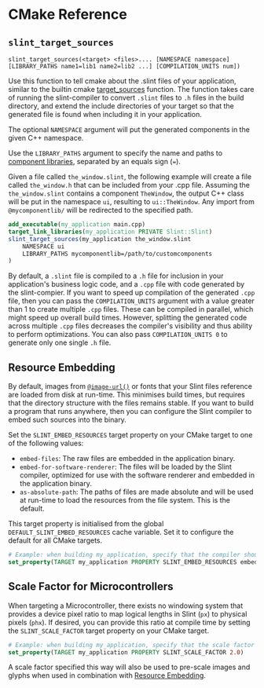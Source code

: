 # CMake Reference
<!-- Copyright © SixtyFPS GmbH <info@slint.dev> ; SPDX-License-Identifier: MIT -->


## `slint_target_sources`

```
slint_target_sources(<target> <files>.... [NAMESPACE namespace] [LIBRARY_PATHS name1=lib1 name2=lib2 ...] [COMPILATION_UNITS num])
```

Use this function to tell cmake about the .slint files of your application, similar to the builtin cmake [target_sources](https://cmake.org/cmake/help/latest/command/target_sources.html) function.
The function takes care of running the slint-compiler to convert `.slint` files to `.h` files in the build directory,
and extend  the include directories of your target so that the generated file is found when including it in your application.

The optional `NAMESPACE` argument will put the generated components in the given C++ namespace.

Use the `LIBRARY_PATHS` argument to specify the name and paths to [component libraries](slint-reference:src/language/syntax/modules#component-libraries),
separated by an equals sign (`=`).

Given a file called `the_window.slint`, the following example will create a file called `the_window.h` that can
be included from your .cpp file. Assuming the `the_window.slint` contains a component `TheWindow`, the output
C++ class will be put in the namespace `ui`, resulting to `ui::TheWindow`. Any import from `@mycomponentlib/` will
be redirected to the specified path.

```cmake
add_executable(my_application main.cpp)
target_link_libraries(my_application PRIVATE Slint::Slint)
slint_target_sources(my_application the_window.slint 
    NAMESPACE ui
    LIBRARY_PATHS mycomponentlib=/path/to/customcomponents
)
```

By default, a `.slint` file is compiled to a `.h` file for inclusion in your application's business logic code, and a `.cpp` file with code generated by
the slint-compier. If you want to speed up compilation of the generated `.cpp` file, then you can pass the `COMPILATION_UNITS` argument with a value greater
than 1 to create multiple `.cpp` files. These can be compiled in parallel, which might speed up overall build times. However, splitting the generated code
across multiple `.cpp` files decreases the compiler's visibility and thus ability to perform optimizations. You can also pass `COMPILATION_UNITS 0` to generate
only one single `.h` file.

## Resource Embedding

By default, images from [`@image-url()`](slint-reference:src/language/syntax/types#images) or fonts that your Slint files reference are loaded from disk at run-time. This minimises build times, but requires that the directory structure with the files remains stable. If you want to build a program that runs anywhere, then you can configure the Slint compiler to embed such sources into the binary.

Set the `SLINT_EMBED_RESOURCES` target property on your CMake target to one of the following values:

* `embed-files`: The raw files are embedded in the application binary.
* `embed-for-software-renderer`: The files will be loaded by the Slint compiler, optimized for use with the software renderer and embedded in the application binary.
* `as-absolute-path`: The paths of files are made absolute and will be used at run-time to load the resources from the file system. This is the default.

This target property is initialised from the global `DEFAULT_SLINT_EMBED_RESOURCES` cache variable. Set it to configure the default for all CMake targets.

```cmake
# Example: when building my_application, specify that the compiler should embed the resources in the binary
set_property(TARGET my_application PROPERTY SLINT_EMBED_RESOURCES embed-files)
```

## Scale Factor for Microcontrollers

When targeting a Microcontroller, there exists no windowing system that provides a device pixel ratio to
map logical lengths in Slint (`px`) to physical pixels (`phx`). If desired, you can provide this ratio at
compile time by setting the `SLINT_SCALE_FACTOR` target property on your CMake target.

```cmake
# Example: when building my_application, specify that the scale factor shall be 2
set_property(TARGET my_application PROPERTY SLINT_SCALE_FACTOR 2.0)
```

A scale factor specified this way will also be used to pre-scale images and glyphs when used in combination
with [Resource Embedding](#resource-embedding).
